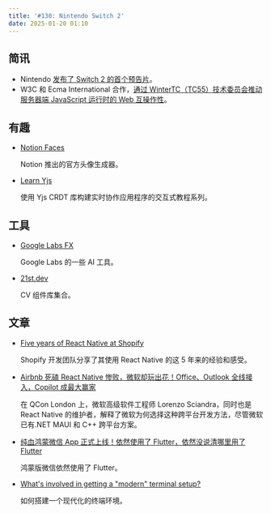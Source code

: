 ```yaml
---
title: '#130: Nintendo Switch 2'
date: 2025-01-20 01:10
---
```




## 简讯

- Nintendo [发布了 Switch 2 的首个预告片](https://www.youtube.com/watch?v=itpcsQQvgAQ)。
- W3C 和 Ecma International 合作，[通过 WinterTC（TC55）技术委员会推动服务器端 JavaScript 运行时的 Web 互操作性](https://www.w3.org/blog/2025/collaborating-across-w3c-and-ecma-for-web-interoperable-server-runtimes-through-wintertc/)。

## 有趣

- [Notion Faces](https://faces.notion.com/)
  
    Notion 推出的官方头像生成器。
    
- [Learn Yjs](https://learn.yjs.dev/)
  
    使用 Yjs CRDT 库构建实时协作应用程序的交互式教程系列。
    

## 工具

- [Google Labs FX](https://labs.google/fx/zh)
  
    Google Labs 的一些 AI 工具。
    
- [21st.dev](https://21st.dev/)
  
    CV 组件库集合。
    

## 文章

- [Five years of React Native at Shopify](https://shopify.engineering/five-years-of-react-native-at-shopify)
  
    Shopify 开发团队分享了其使用 React Native 的这 5 年来的经验和感受。
    
- [Airbnb 死磕 React Native 惨败，微软却玩出花！Office、Outlook 全线接入，Copilot 成最大赢家](https://www.infoq.cn/article/gOLvJbwzifaSrYOIk3cD)
  
    在 QCon London 上，微软高级软件工程师 Lorenzo Sciandra，同时也是 React Native 的维护者，解释了微软为何选择这种跨平台开发方法，尽管微软已有.NET MAUI 和 C++ 跨平台方案。
    
- [纯血鸿蒙微信 App 正式上线！依然使用了 Flutter，依然没说清哪里用了 Flutter](https://www.infoq.cn/article/dZk6S3uFAyTRpvRDkOBI)
  
    鸿蒙版微信依然使用了 Flutter。
    
- [What's involved in getting a "modern" terminal setup?](https://jvns.ca/blog/2025/01/11/getting-a-modern-terminal-setup/)
  
    如何搭建一个现代化的终端环境。